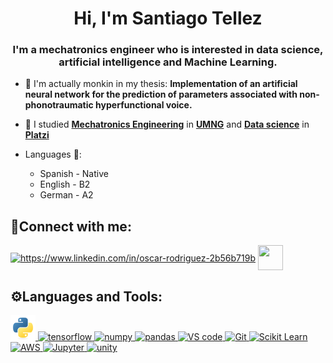 <h1 align="center">Hi, I'm Santiago Tellez</h1>
<h3 align="center">I'm a mechatronics engineer who is interested in data science, artificial intelligence and Machine Learning.</h3>

- 🔭 I'm actually monkin in my thesis: **Implementation of an artificial neural network for the prediction of parameters associated with non-phonotraumatic hyperfunctional voice.**

- 🌱 I studied [**Mechatronics Engineering**](https://www.umng.edu.co/programas/pregados/ingenieria-mecatronica) in [**UMNG**](https://www.umng.edu.co/inicio) and [**Data science**](https://platzi.com/data-scientist-python/?school=_escuela_escuela-datos_) in  [**Platzi**](https://platzi.com/home)

- Languages 💬:
    - Spanish - Native
    - English - B2
    - German - A2


<h2 align="left">👤Connect with me:</h2>
<p align="left">
<a href="https://www.linkedin.com/in/teriesu/" target="blank"><img align="center" src="https://raw.githubusercontent.com/rahuldkjain/github-profile-readme-generator/master/src/images/icons/Social/linked-in-alt.svg" alt="https://www.linkedin.com/in/oscar-rodriguez-2b56b719b" height="30" width="40" /></a> <a href="https://twitter.com/teriesu" target="blank"><img align="center" src="https://cdn.cdnlogo.com/logos/t/96/twitter-icon.svg" height="40" width="40" /></a>
</p>


<h2 align="left">⚙️Languages and Tools:</h2>
<p align="left"><a href="https://www.python.org" target="_blank" rel="noreferrer"> <img src="https://raw.githubusercontent.com/devicons/devicon/master/icons/python/python-original.svg" alt="python" width="40" height="40"/> </a> <a href="https://www.tensorflow.org" target="_blank" rel="noreferrer"> <img src="https://upload.wikimedia.org/wikipedia/commons/thumb/2/2d/Tensorflow_logo.svg/1200px-Tensorflow_logo.svg.png" alt="tensorflow" width="40" height="40"/> </a> <a href="https://numpy.org" target="_blank" rel="noreferrer"> <img src="https://cdn.worldvectorlogo.com/logos/numpy-1.svg" alt="numpy" width="40" height="40"/> </a> <a href="https://pandas.pydata.org" target="_blank" rel="noreferrer"> <img src="https://upload.wikimedia.org/wikipedia/commons/thumb/2/22/Pandas_mark.svg/1200px-Pandas_mark.svg.png" alt="pandas" width="40" height="40"/> </a> <a href="https://code.visualstudio.com/" target="_blank" rel="noreferrer"> <img src="https://cdn.worldvectorlogo.com/logos/visual-studio-code-1.svg" alt="VS code" width="40" height="40"/> </a> <a href="https://git-scm.com" target="_blank" rel="noreferrer"> <img src="https://cdn.worldvectorlogo.com/logos/git-icon.svg" alt="Git" width="40" height="40"/> </a> <a href="https://scikit-learn.org" target="_blank" rel="noreferrer"> <img src="https://upload.wikimedia.org/wikipedia/commons/thumb/0/05/Scikit_learn_logo_small.svg/1280px-Scikit_learn_logo_small.svg.png" alt="Scikit Learn" width="65" height="35"/> </a> <a href="https://aws.amazon.com/es/" target="_blank" rel="noreferrer"> <img src="https://cdn.worldvectorlogo.com/logos/aws-2.svg" alt="AWS" width="40" height="40"/> </a> <a href="https://jupyter.org" target="_blank" rel="noreferrer"> <img src="https://upload.wikimedia.org/wikipedia/commons/thumb/3/38/Jupyter_logo.svg/1200px-Jupyter_logo.svg.png" alt="Jupyter" width="40" height="40"/> </a> <a href="https://unity.com/" target="_blank" rel="noreferrer"> <img src="https://www.vectorlogo.zone/logos/unity3d/unity3d-icon.svg" alt="unity" width="40" height="40"/> </a> </p>
